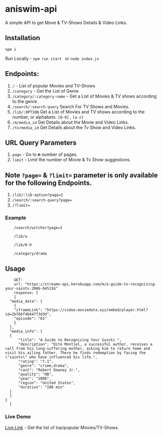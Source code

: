 # aniswim-api

A simple API to get Move & TV-Shows Details & Video Links.

## Installation
	
	npm i
		
Run Locally - `npm run start ` or `node index.js`

## Endpoints:

1. `/` - List of popular Movies and TV-Shows
2. `/category` - Get the List of Genre
3. `/category/:category-name` - Get a List of Movies & TV shows according to the genre.
4. `/search/:search-query` Search For TV Shows and Movies.
5. `/lib/:OPTION` Get a List of Movies and TV shows according to the number, or alphabets. `[0-9]` , `[a-z]`
6. `/m/media_id` Get Details about the Movie and Video Links.
7. `/tv/media_id` Get Details about the Tv Show and Video Links.

## URL Query Parameters

1. `page` - Go to <b>n</b> number of pages.
2.  `limit` - Limit the number of Movie & Tv Show suggestions.

## Note `?page=` & `?limit=` parameter is only available for the following Endpoints.

1.  `/lib/:lib-option?page=2`
2. `/search/:search-query?page=`
3. `/?limit=`

### Example
		
		/search/witcher?page=2

		/lib/a

		/lib/0-9

		/category/drama

## Usage
		GET:
		url: "https://streamo-api.herokuapp.com/m/a-guide-to-recognizing-your-saints-2006-045156"
		response: [
		{
	  "media_data": [
	    {
	    "iframeLink": "https://video.moviedata.xyz/embed/player.html?id=2b766f4644773d3d",
	    "episode": "01"
	    }
	  ],
	  "media_info": [
	  {
	      "title": "A Guide to Recognizing Your Saints ",
	      "description": "Dito Montiel, a successful author, receives a call from his long-suffering mother, asking him to return home and visit his ailing father. There he finds redemption by facing the \"saints\" who have influenced his life.",
	      "rating": "7.1",
	      "genre": "crime,drama",
	      "cast": "Robert Downey Jr.",
	      "quality": "HD",
	      "year": "2006",
	      "region": "United States",
	      "duration": "100 min"
	  }
	  ]
	}
	  ]

### <a src="https://streamo-api.herokuapp.com/">Live Demo</a>

<a href="https://streamo-api.vercel.app/">Live Link</a> - Get the list of top/popular Movies/TV-Shows.



